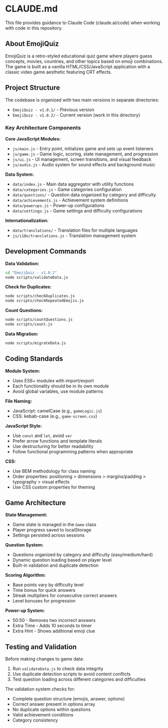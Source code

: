 # CLAUDE.md

This file provides guidance to Claude Code (claude.ai/code) when working with code in this repository.

## About EmojiQuiz

EmojiQuiz is a retro-styled educational quiz game where players guess concepts, movies, countries, and other topics based on emoji combinations. The game is built as a vanilla HTML/CSS/JavaScript application with a classic video game aesthetic featuring CRT effects.

## Project Structure

The codebase is organized with two main versions in separate directories:
- `EmojiQuiz - v1.0.1/` - Previous version
- `EmojiQuiz - v1.0.2/` - Current version (work in this directory)

### Key Architecture Components

**Core JavaScript Modules:**
- `js/main.js` - Entry point, initializes game and sets up event listeners
- `js/game.js` - Game logic, scoring, state management, and progression
- `js/ui.js` - UI management, screen transitions, and visual feedback
- `js/audio.js` - Audio system for sound effects and background music

**Data System:**
- `data/index.js` - Main data aggregator with utility functions
- `data/categories.js` - Game categories configuration
- `data/questions/` - Question data organized by category and difficulty
- `data/achievements.js` - Achievement system definitions
- `data/powerups.js` - Power-up configurations
- `data/settings.js` - Game settings and difficulty configurations

**Internationalization:**
- `data/translations/` - Translation files for multiple languages
- `js/i18n/translations.js` - Translation management system

## Development Commands

**Data Validation:**
```bash
cd "EmojiQuiz - v1.0.2"
node scripts/validateData.js
```

**Check for Duplicates:**
```bash
node scripts/checkDuplicates.js
node scripts/checkRepeatedEmojis.js
```

**Count Questions:**
```bash
node scripts/countQuestions.js
node scripts/count.js
```

**Data Migration:**
```bash
node scripts/migrateData.js
```

## Coding Standards

**Module System:**
- Uses ES6+ modules with import/export
- Each functionality should be in its own module
- Avoid global variables, use module patterns

**File Naming:**
- JavaScript: camelCase (e.g., `gameLogic.js`)
- CSS: kebab-case (e.g., `game-screen.css`)

**JavaScript Style:**
- Use `const` and `let`, avoid `var`
- Prefer arrow functions and template literals
- Use destructuring for better readability
- Follow functional programming patterns when appropriate

**CSS:**
- Use BEM methodology for class naming
- Order properties: positioning > dimensions > margins/padding > typography > visual effects
- Use CSS custom properties for theming

## Game Architecture

**State Management:**
- Game state is managed in the `Game` class
- Player progress saved to localStorage
- Settings persisted across sessions

**Question System:**
- Questions organized by category and difficulty (easy/medium/hard)
- Dynamic question loading based on player level
- Built-in validation and duplicate detection

**Scoring Algorithm:**
- Base points vary by difficulty level
- Time bonus for quick answers
- Streak multipliers for consecutive correct answers
- Level bonuses for progression

**Power-up System:**
- 50:50 - Removes two incorrect answers
- Extra Time - Adds 10 seconds to timer
- Extra Hint - Shows additional emoji clue

## Testing and Validation

Before making changes to game data:
1. Run `validateData.js` to check data integrity
2. Use duplicate detection scripts to avoid content conflicts
3. Test question loading across different categories and difficulties

The validation system checks for:
- Complete question structure (emojis, answer, options)
- Correct answer present in options array
- No duplicate options within questions
- Valid achievement conditions
- Category consistency